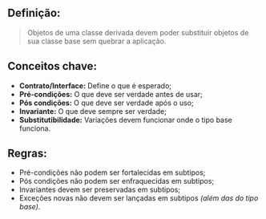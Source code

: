 ## Definição:

> Objetos de uma classe derivada devem poder substituir objetos de sua classe base sem quebrar a aplicação.

## Conceitos chave:

- **Contrato/Interface:** Define o que é esperado;
- **Pré-condições:** O que deve ser verdade antes de usar;
- **Pós condições:** O que deve ser verdade após o uso;
- **Invariante:** O que deve sempre ser verdade;
- **Substitutibilidade:** Variações devem funcionar onde o tipo base funciona.

## Regras:

- Pré-condições não podem ser fortalecidas em subtipos;
- Pós condições não podem ser enfraquecidas em subtipos;
- Invariantes devem ser preservadas em subtipos;
- Exceções novas não devem ser lançadas em subtipos *(além das do tipo base)*.
